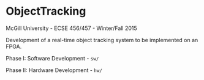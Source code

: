 # ObjectTracking
McGill University - ECSE 456/457 - Winter/Fall 2015

Development of a real-time object tracking system to be implemented on an FPGA. 

Phase I: Software Development - `sw/` 

Phase II: Hardware Development - `hw/`

